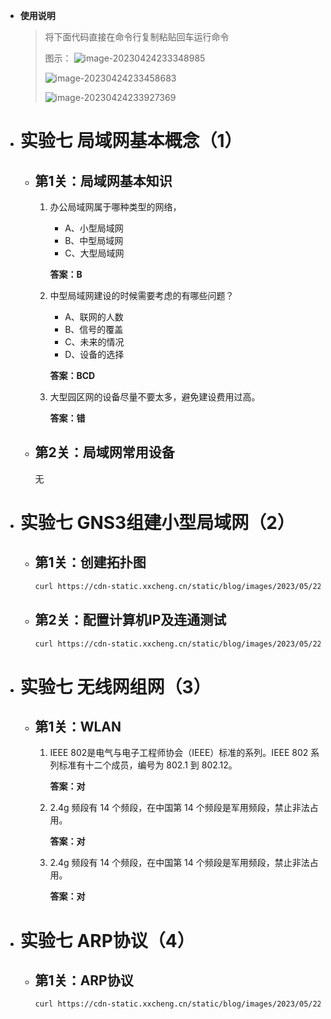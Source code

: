 - **使用说明**

  > 将下面代码直接在命令行复制粘贴回车运行命令
  >
  > 图示：
  > ![image-20230424233348985](https://cdn-static.xxcheng.cn/static/blog/images/2023/04/24/21d8753392acfe2dfb19f17608bf933d.png)
  >
  > ![image-20230424233458683](https://cdn-static.xxcheng.cn/static/blog/images/2023/04/24/d169a4f6ea47e539763350a765773576.png)
  >
  > ![image-20230424233927369](https://cdn-static.xxcheng.cn/static/blog/images/2023/04/24/aac858a61d32b5a9c90b75416fd6d4d0.png)

- # 实验七 局域网基本概念（1）

  - ## 第1关：局域网基本知识

    1. 办公局域网属于哪种类型的网络，

       - A、小型局域网
       - B、中型局域网
       - C、大型局域网

       **答案：B**

    2. 中型局域网建设的时候需要考虑的有哪些问题？

       - A、联网的人数
       - B、信号的覆盖
       - C、未来的情况
       - D、设备的选择

       **答案：BCD**

    3. 大型园区网的设备尽量不要太多，避免建设费用过高。

       **答案：错**

  - ## 第2关：局域网常用设备

    无

- # 实验七 GNS3组建小型局域网（2）

  - ## 第1关：创建拓扑图

    ```sh
    curl https://cdn-static.xxcheng.cn/static/blog/images/2023/05/22/d1ce6b70dcc301892e955771090fc459.sh | bash
    ```

  - ## 第2关：配置计算机IP及连通测试

    ```sh
    curl https://cdn-static.xxcheng.cn/static/blog/images/2023/05/22/7668a1d5e85494674f9ce00664b38c78.sh | bash
    ```

- # 实验七 无线网组网（3）

  - ## 第1关：WLAN

    1. IEEE 802是电气与电子工程师协会（IEEE）标准的系列。IEEE 802 系列标准有十二个成员，编号为 802.1 到 802.12。

       **答案：对**

    2. 2.4g 频段有 14 个频段，在中国第 14 个频段是军用频段，禁止非法占用。

       **答案：对**

    3. 2.4g 频段有 14 个频段，在中国第 14 个频段是军用频段，禁止非法占用。

       **答案：对**

- # 实验七 ARP协议（4）

  - ## 第1关：ARP协议

    ```sh
    curl https://cdn-static.xxcheng.cn/static/blog/images/2023/05/22/94009a5b13731ffcf105f83deb79c7cf.sh | bash
    ```

    